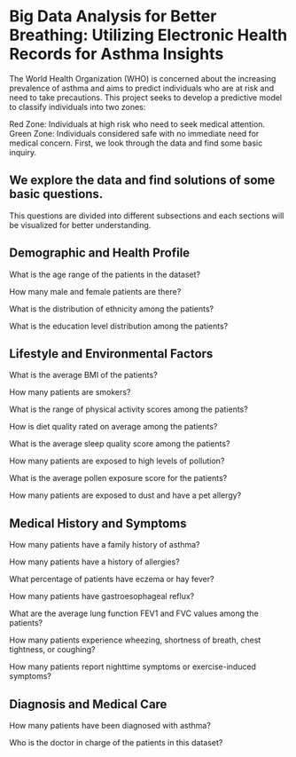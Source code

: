 # Big Data Analysis for Better Breathing: Utilizing Electronic Health Records for Asthma Insights
The World Health Organization (WHO) is concerned about the increasing prevalence of asthma and aims to predict individuals who are at risk and need to take precautions. This project seeks to develop a predictive model to classify individuals into two zones:

Red Zone: Individuals at high risk who need to seek medical attention.
Green Zone: Individuals considered safe with no immediate need for medical concern.
First, we look through the data and find some basic inquiry.

## We explore the data and find solutions of some basic questions.
This questions are divided into different subsections and each sections will be visualized for better understanding.

## Demographic and Health Profile
What is the age range of the patients in the dataset?

How many male and female patients are there?

What is the distribution of ethnicity among the patients?

What is the education level distribution among the patients?

## Lifestyle and Environmental Factors
What is the average BMI of the patients?

How many patients are smokers?

What is the range of physical activity scores among the patients?

How is diet quality rated on average among the patients?

What is the average sleep quality score among the patients?

How many patients are exposed to high levels of pollution?

What is the average pollen exposure score for the patients?

How many patients are exposed to dust and have a pet allergy?
## Medical History and Symptoms
How many patients have a family history of asthma?

How many patients have a history of allergies?

What percentage of patients have eczema or hay fever?

How many patients have gastroesophageal reflux?

What are the average lung function FEV1 and FVC values among the patients?

How many patients experience wheezing, shortness of breath, chest tightness, or coughing?

How many patients report nighttime symptoms or exercise-induced symptoms?
## Diagnosis and Medical Care
How many patients have been diagnosed with asthma?

Who is the doctor in charge of the patients in this dataset?
